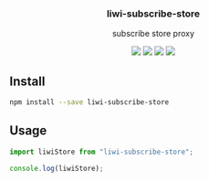 <h3 align="center">
  liwi-subscribe-store
</h3>

<p align="center">
  subscribe store proxy
</p>

<p align="center">
  <a href="https://npmjs.org/package/liwi-subscribe-store"><img src="https://img.shields.io/npm/v/liwi-subscribe-store.svg?style=flat-square"></a>
  <a href="https://npmjs.org/package/liwi-subscribe-store"><img src="https://img.shields.io/npm/dw/liwi-subscribe-store.svg?style=flat-square"></a>
  <a href="https://npmjs.org/package/liwi-subscribe-store"><img src="https://img.shields.io/node/v/liwi-subscribe-store.svg?style=flat-square"></a>
  <a href="https://npmjs.org/package/liwi-subscribe-store"><img src="https://img.shields.io/npm/types/liwi-subscribe-store.svg?style=flat-square"></a>
</p>

## Install

```bash
npm install --save liwi-subscribe-store
```

## Usage

```js
import liwiStore from "liwi-subscribe-store";

console.log(liwiStore);
```
